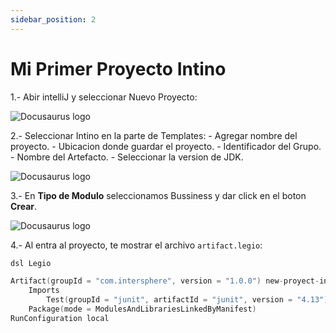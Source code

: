 ```yaml
---
sidebar_position: 2
---
```


# Mi Primer Proyecto Intino

1.- Abir intelliJ y seleccionar Nuevo Proyecto:

![Docusaurus logo](/img/intellij-2.png)

2.- Seleccionar Intino en la parte de Templates:
    - Agregar nombre del proyecto.
    - Ubicacion donde guardar el proyecto.
    - Identificador del Grupo.
    - Nombre del Artefacto.
    - Seleccionar la version de JDK.

![Docusaurus logo](/img/intellij-3.png)

3.- En **Tipo de Modulo** seleccionamos Bussiness y dar click en el boton **Crear**.

![Docusaurus logo](/img/intellij-4.png)

4.- Al entra al proyecto, te mostrar el archivo `artifact.legio`:
```kotlin title="artifact.legio"
dsl Legio

Artifact(groupId = "com.intersphere", version = "1.0.0") new-proyect-intino
	Imports
		Test(groupId = "junit", artifactId = "junit", version = "4.13")
	Package(mode = ModulesAndLibrariesLinkedByManifest)
RunConfiguration local
```